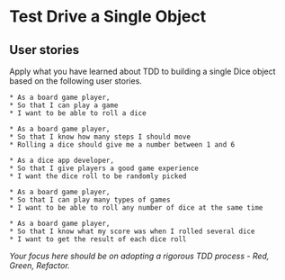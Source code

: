# Test Drive a Single Object

## User stories

Apply what you have learned about TDD to building a single Dice object based on the following user stories.
```
* As a board game player,
* So that I can play a game
* I want to be able to roll a dice
```
```
* As a board game player,
* So that I know how many steps I should move
* Rolling a dice should give me a number between 1 and 6
```
```
* As a dice app developer,
* So that I give players a good game experience
* I want the dice roll to be randomly picked
```
```
* As a board game player,
* So that I can play many types of games
* I want to be able to roll any number of dice at the same time
```
```
* As a board game player,
* So that I know what my score was when I rolled several dice
* I want to get the result of each dice roll
```
*Your focus here should be on adopting a rigorous TDD process - Red, Green, Refactor.*
